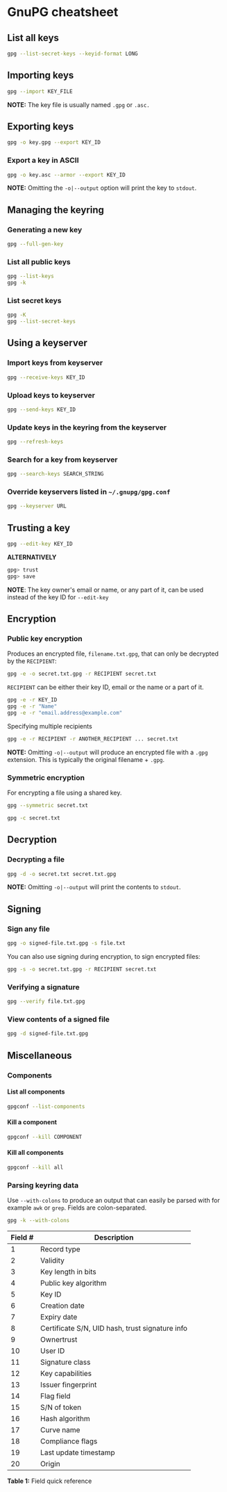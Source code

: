# GnuPG cheatsheet

## List all keys

```sh
gpg --list-secret-keys --keyid-format LONG
```

## Importing keys

```sh
gpg --import KEY_FILE
```

**NOTE:** The key file is usually named `.gpg` or `.asc.`

## Exporting keys

```sh
gpg -o key.gpg --export KEY_ID
```

### Export a key in ASCII

```sh
gpg -o key.asc --armor --export KEY_ID
```

**NOTE:** Omitting the `-o|--output` option will print the key to `stdout`.

## Managing the keyring

### Generating a new key

```sh
gpg --full-gen-key
```

### List all public keys

```sh
gpg --list-keys
gpg -k
```

### List secret keys

```sh
gpg -K
gpg --list-secret-keys
```

## Using a keyserver

### Import keys from keyserver

```sh
gpg --receive-keys KEY_ID
```

### Upload keys to keyserver

```sh
gpg --send-keys KEY_ID
```

### Update keys in the keyring from the keyserver

```sh
gpg --refresh-keys
```

### Search for a key from keyserver

```sh
gpg --search-keys SEARCH_STRING
```

### Override keyservers listed in `~/.gnupg/gpg.conf`

```sh
gpg --keyserver URL
```

## Trusting a key

```sh
gpg --edit-key KEY_ID
```

**ALTERNATIVELY**

```sh
gpg> trust
gpg> save
```

**NOTE**: The key owner's email or name, or any part of it, can be used instead of the key ID for `--edit-key`

## Encryption

### Public key encryption

Produces an encrypted file, `filename.txt.gpg`, that can only be decrypted by the `RECIPIENT`:

```sh
gpg -e -o secret.txt.gpg -r RECIPIENT secret.txt
```

`RECIPIENT` can be either their key ID, email or the name or a part of it.

```sh
gpg -e -r KEY_ID
gpg -e -r "Name"
gpg -e -r "email.address@example.com"
```

Specifying multiple recipients

```sh
gpg -e -r RECIPIENT -r ANOTHER_RECIPIENT ... secret.txt
```

**NOTE:** Omitting `-o|--output` will produce an encrypted file with a `.gpg` extension. This is typically the original filename + `.gpg`.

### Symmetric encryption

For encrypting a file using a shared key.

```sh
gpg --symmetric secret.txt
```

```sh
gpg -c secret.txt
```

## Decryption

### Decrypting a file

```sh
gpg -d -o secret.txt secret.txt.gpg
```

**NOTE:** Omitting `-o|--output` will print the contents to `stdout`.

## Signing

### Sign any file

```sh
gpg -o signed-file.txt.gpg -s file.txt
```

You can also use signing during encryption, to sign encrypted files:

```sh
gpg -s -o secret.txt.gpg -r RECIPIENT secret.txt
```
### Verifying a signature

```sh
gpg --verify file.txt.gpg
```

### View contents of a signed file

```sh
gpg -d signed-file.txt.gpg
```

## Miscellaneous

### Components

#### List all components

```sh
gpgconf --list-components
```

#### Kill a component

```sh
gpgconf --kill COMPONENT
```

#### Kill all components

```sh
gpgconf --kill all
```
### Parsing keyring data

Use `--with-colons` to produce an output that can easily be parsed with for example `awk` or `grep`. Fields are colon-separated.

```sh
gpg -k --with-colons
```
| Field #  | Description |  
| -------- | ----------- |
| 1 | Record type |
| 2 |	Validity |
| 3 |	Key length in bits |
| 4 |	Public key algorithm |
| 5 |	Key ID |
| 6 |	Creation date |
| 7 |	Expiry date |
| 8 |	Certificate S/N, UID hash, trust signature info |
| 9 |	Ownertrust |
| 10 | User ID |
| 11 | Signature class |
| 12 | Key capabilities |
| 13 | Issuer fingerprint |
| 14 | Flag field |
| 15 | S/N of token |
| 16 | Hash algorithm |
| 17 | Curve name |
| 18 | Compliance flags |
| 19 | Last update timestamp |
| 20 | Origin |

**Table 1:** Field quick reference
